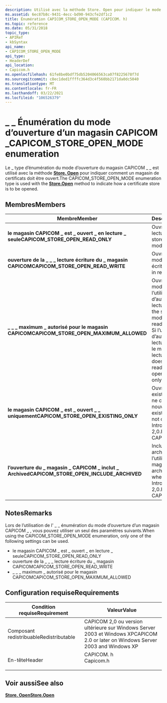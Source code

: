 ```yaml
---
description: Utilisé avec la méthode Store. Open pour indiquer le mode d’ouverture d’un magasin de certificats.
ms.assetid: 6ec87b8c-9431-4ecc-bd90-943cfe2df1c2
title: Énumération CAPICOM_STORE_OPEN_MODE (CAPICOM. h)
ms.topic: reference
ms.date: 05/31/2018
topic_type:
- APIRef
- kbSyntax
api_name:
- CAPICOM_STORE_OPEN_MODE
api_type:
- HeaderDef
api_location:
- Capicom.h
ms.openlocfilehash: 61fe8be0bdf75db5204066563ca07f8225678f7d
ms.sourcegitcommit: c8ec1ded1ffffc364d3c4f560bb2171da0dc5040
ms.translationtype: MT
ms.contentlocale: fr-FR
ms.lasthandoff: 03/22/2021
ms.locfileid: "106526379"
---
```

# <a name="capicom_store_open_mode-enumeration"></a><span data-ttu-id="aa0b0-103">\_ \_ Énumération du mode d’ouverture d’un magasin CAPICOM \_</span><span class="sxs-lookup"><span data-stu-id="aa0b0-103">CAPICOM\_STORE\_OPEN\_MODE enumeration</span></span>

<span data-ttu-id="aa0b0-104">Le \_ type d’énumération du mode d’ouverture du magasin CAPICOM \_ \_ est utilisé avec la méthode [**Store. Open**](store-open.md) pour indiquer comment un magasin de certificats doit être ouvert.</span><span class="sxs-lookup"><span data-stu-id="aa0b0-104">The CAPICOM\_STORE\_OPEN\_MODE enumeration type is used with the [**Store.Open**](store-open.md) method to indicate how a certificate store is to be opened.</span></span>

## <a name="members"></a><span data-ttu-id="aa0b0-105">Membres</span><span class="sxs-lookup"><span data-stu-id="aa0b0-105">Members</span></span>



| <span data-ttu-id="aa0b0-106">Membre</span><span class="sxs-lookup"><span data-stu-id="aa0b0-106">Member</span></span>                                      | <span data-ttu-id="aa0b0-107">Description</span><span class="sxs-lookup"><span data-stu-id="aa0b0-107">Description</span></span>                                                                                                                                                              | <span data-ttu-id="aa0b0-108">Valeur</span><span class="sxs-lookup"><span data-stu-id="aa0b0-108">Value</span></span> |
|---------------------------------------------|--------------------------------------------------------------------------------------------------------------------------------------------------------------------------|-------|
| <span data-ttu-id="aa0b0-109">**le magasin CAPICOM \_ est \_ ouvert \_ en lecture \_ seule**</span><span class="sxs-lookup"><span data-stu-id="aa0b0-109">**CAPICOM\_STORE\_OPEN\_READ\_ONLY**</span></span>        | <span data-ttu-id="aa0b0-110">Ouvrez le magasin en lecture seule.</span><span class="sxs-lookup"><span data-stu-id="aa0b0-110">Open the store in read-only mode.</span></span><br/>                                                                                                                             | <span data-ttu-id="aa0b0-111">0</span><span class="sxs-lookup"><span data-stu-id="aa0b0-111">0</span></span>     |
| <span data-ttu-id="aa0b0-112">**ouverture de la \_ \_ \_ lecture écriture du \_ magasin CAPICOM**</span><span class="sxs-lookup"><span data-stu-id="aa0b0-112">**CAPICOM\_STORE\_OPEN\_READ\_WRITE**</span></span>       | <span data-ttu-id="aa0b0-113">Ouvrez le magasin en mode lecture/écriture.</span><span class="sxs-lookup"><span data-stu-id="aa0b0-113">Open the store in read/write mode.</span></span><br/>                                                                                                                            | <span data-ttu-id="aa0b0-114">1</span><span class="sxs-lookup"><span data-stu-id="aa0b0-114">1</span></span>     |
| <span data-ttu-id="aa0b0-115">**\_ \_ \_ maximum \_ autorisé pour le magasin CAPICOM**</span><span class="sxs-lookup"><span data-stu-id="aa0b0-115">**CAPICOM\_STORE\_OPEN\_MAXIMUM\_ALLOWED**</span></span>  | <span data-ttu-id="aa0b0-116">Ouvre le magasin en mode lecture/écriture si l’utilisateur dispose d’autorisations de lecture/écriture.</span><span class="sxs-lookup"><span data-stu-id="aa0b0-116">Open the store in read/write mode if the user has read/write permissions.</span></span> <span data-ttu-id="aa0b0-117">Si l’utilisateur n’a pas d’autorisations de lecture/écriture, ouvrez le magasin en mode lecture seule.</span><span class="sxs-lookup"><span data-stu-id="aa0b0-117">If the user does not have read/write permissions, open the store in read-only mode.</span></span><br/> | <span data-ttu-id="aa0b0-118">2</span><span class="sxs-lookup"><span data-stu-id="aa0b0-118">2</span></span>     |
| <span data-ttu-id="aa0b0-119">**le magasin CAPICOM \_ est \_ ouvert \_ \_ uniquement**</span><span class="sxs-lookup"><span data-stu-id="aa0b0-119">**CAPICOM\_STORE\_OPEN\_EXISTING\_ONLY**</span></span>    | <span data-ttu-id="aa0b0-120">Ouvrir les magasins existants uniquement ; ne créez pas de nouveau magasin.</span><span class="sxs-lookup"><span data-stu-id="aa0b0-120">Open existing stores only; do not create a new store.</span></span> <span data-ttu-id="aa0b0-121">Introduit par CAPICOM 2,0.</span><span class="sxs-lookup"><span data-stu-id="aa0b0-121">Introduced by CAPICOM 2.0.</span></span><br/>                                                                              | <span data-ttu-id="aa0b0-122">128</span><span class="sxs-lookup"><span data-stu-id="aa0b0-122">128</span></span>   |
| <span data-ttu-id="aa0b0-123">**l’ouverture du \_ magasin \_ CAPICOM \_ inclut \_ Archived**</span><span class="sxs-lookup"><span data-stu-id="aa0b0-123">**CAPICOM\_STORE\_OPEN\_INCLUDE\_ARCHIVED**</span></span> | <span data-ttu-id="aa0b0-124">Incluez les certificats archivés lors de l’utilisation du magasin.</span><span class="sxs-lookup"><span data-stu-id="aa0b0-124">Include archived certificates when using the store.</span></span> <span data-ttu-id="aa0b0-125">Introduit par CAPICOM 2,0.</span><span class="sxs-lookup"><span data-stu-id="aa0b0-125">Introduced by CAPICOM 2.0.</span></span><br/>                                                                                | <span data-ttu-id="aa0b0-126">256</span><span class="sxs-lookup"><span data-stu-id="aa0b0-126">256</span></span>   |



## <a name="remarks"></a><span data-ttu-id="aa0b0-127">Notes</span><span class="sxs-lookup"><span data-stu-id="aa0b0-127">Remarks</span></span>

<span data-ttu-id="aa0b0-128">Lors de l’utilisation de l' \_ \_ énumération du mode d’ouverture d’un magasin CAPICOM \_ , vous pouvez utiliser un seul des paramètres suivants.</span><span class="sxs-lookup"><span data-stu-id="aa0b0-128">When using the CAPICOM\_STORE\_OPEN\_MODE enumeration, only one of the following settings can be used.</span></span>

-   <span data-ttu-id="aa0b0-129">le magasin CAPICOM \_ est \_ ouvert \_ en lecture \_ seule</span><span class="sxs-lookup"><span data-stu-id="aa0b0-129">CAPICOM\_STORE\_OPEN\_READ\_ONLY</span></span>
-   <span data-ttu-id="aa0b0-130">ouverture de la \_ \_ \_ lecture écriture du \_ magasin CAPICOM</span><span class="sxs-lookup"><span data-stu-id="aa0b0-130">CAPICOM\_STORE\_OPEN\_READ\_WRITE</span></span>
-   <span data-ttu-id="aa0b0-131">\_ \_ \_ maximum \_ autorisé pour le magasin CAPICOM</span><span class="sxs-lookup"><span data-stu-id="aa0b0-131">CAPICOM\_STORE\_OPEN\_MAXIMUM\_ALLOWED</span></span>

## <a name="requirements"></a><span data-ttu-id="aa0b0-132">Configuration requise</span><span class="sxs-lookup"><span data-stu-id="aa0b0-132">Requirements</span></span>



| <span data-ttu-id="aa0b0-133">Condition requise</span><span class="sxs-lookup"><span data-stu-id="aa0b0-133">Requirement</span></span> | <span data-ttu-id="aa0b0-134">Valeur</span><span class="sxs-lookup"><span data-stu-id="aa0b0-134">Value</span></span> |
|----------------------------|--------------------------------------------------------------------------------------|
| <span data-ttu-id="aa0b0-135">Composant redistribuable</span><span class="sxs-lookup"><span data-stu-id="aa0b0-135">Redistributable</span></span><br/> | <span data-ttu-id="aa0b0-136">CAPICOM 2,0 ou version ultérieure sur Windows Server 2003 et Windows XP</span><span class="sxs-lookup"><span data-stu-id="aa0b0-136">CAPICOM 2.0 or later on Windows Server 2003 and Windows XP</span></span><br/>                |
| <span data-ttu-id="aa0b0-137">En-tête</span><span class="sxs-lookup"><span data-stu-id="aa0b0-137">Header</span></span><br/>          | <dl> <span data-ttu-id="aa0b0-138"><dt>CAPICOM. h</dt></span><span class="sxs-lookup"><span data-stu-id="aa0b0-138"><dt>Capicom.h</dt></span></span> </dl> |



## <a name="see-also"></a><span data-ttu-id="aa0b0-139">Voir aussi</span><span class="sxs-lookup"><span data-stu-id="aa0b0-139">See also</span></span>

<dl> <dt>

[<span data-ttu-id="aa0b0-140">**Store. Open**</span><span class="sxs-lookup"><span data-stu-id="aa0b0-140">**Store.Open**</span></span>](store-open.md)
</dt> </dl>

 

 




